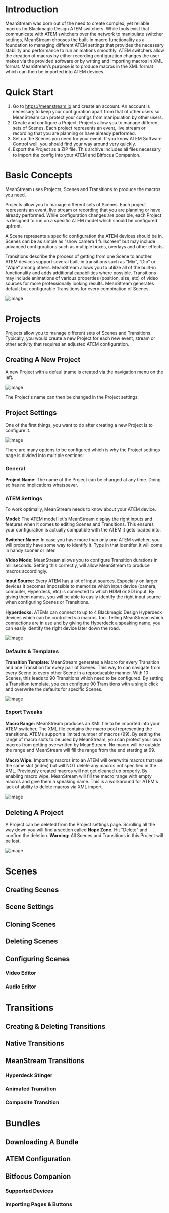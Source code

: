 # Introduction

MeanStream was born out of the need to create complex, yet reliable macros for Blackmagic Design ATEM switchers. While tools exist that communicate with ATEM switchers over the network to manipulate switcher settings, MeanStream chooses the built-in macro functionality as a foundation to managing different ATEM settings that provides the necessary stability and performance to run animations smoothly. ATEM switchers allow the creation of macros by either recording configuration changes the user makes via the provided software or by writing and importing macros in XML format. MeanStream’s purpose is to produce macros in the XML format which can then be imported into ATEM devices.

# Quick Start

1. Go to https://meanstream.io and create an account. An account is necessary to keep 
your configuration apart from that of other users so MeanStream can protect your configs from manipulation by other users.
2. Create and configure a Project. Projects allow you to manage different sets of Scenes. Each project represents an event, live stream or recording that you are planning or have already performed.
3. Set up the Scenes you need for your event. If you know ATEM Software Control well, you should find your way around very quickly.
4. Export the Project as a ZIP file. This archive includes all files necessary to import the config into your ATEM and Bitfocus Companion.

# Basic Concepts

MeanStream uses Projects, Scenes and Transitions to produce the macros you need.

Projects allow you to manage different sets of Scenes. Each project represents an event, live stream or recording that you are planning or have already performed. While configuration changes are possible, each Project is designed to run on a specific ATEM model which should be configured upfront.

A Scene represents a specific configuration the ATEM devices should be in. Scenes can be as simple as “show camera 1 fullscreen” but may include advanced configurations such as multiple boxes, overlays and other effects.

Transitions describe the process of getting from one Scene to another. ATEM devices support several built-in transitions such as “Mix”, “Dip” or “Wipe” among others. MeanStream allows you to utilize all of the built-in functionality and adds additional capabilities where possible. Transitions may include animations of various properties (position, size, etc) of video sources for more professionally looking results. MeanStream generates default but configurable Transitions for every combination of Scenes.

![image](_media/scenes-and-transitions.png)


# Projects

Projects allow you to manage different sets of Scenes and Transitions. Typically, you would 
create a new Project for each new event, stream or other activity that requires an adjusted
ATEM configuration.

## Creating A New Project

A new Project with a defaul tname is created via the navigation menu on the left. 

![image](_media/project-create.png ':size=800')

The Project's name can then be changed in the Project settings.

## Project Settings

One of the first things, you want to do after creating a new Project is
to configure it.

![image](_media/project-settings.png ':size=400')

There are many options to be configured which is why the Project settings page is divided into multiple sections:

### General

**Project Name:** The name of the Project can be changed at any time. Doing so has no implications whatsoever.

### ATEM Settings

To work optimally, MeanStream needs to know about your ATEM device.

**Model:** The ATEM model let's MeanStream display the right inputs and features when it comes to editing Scenes and Transitions. This ensures your configuration is actually compatible with the ATEM it gets loaded into.

**Switcher Name:** In case you have more than only one ATEM switcher, you will probably have some way to identify it. Type in that identifer, it will come in handy sooner or later.

**Video Mode:** MeanStream allows you to configure Transition durations in milliseconds. Setting this correctly, will allow MeanStream to produce macros accordingly.

**Input Source:** Every ATEM has a lot of input sources. Especially on larger devices it becomes impossible to memorize which input device (camera, computer, Hyperdeck, etc) is connected to which HDMI or SDI input. By giving them names, you will be able to easily identify the right input source when configuring Scenes or Transitions.

**Hyperdecks:** ATEMs can connect to up to 4 Blackmagic Design Hyperdeck devices which can be controlled via macros, too. Telling MeanStream which connections are in use and by giving the Hyperdeck a speaking name, you can easily identify the right device later down the road.


![image](_media/project-settings-atem-settings.png ':size=1000')

### Defaults & Templates

**Transition Template:** MeanStream generates a Macro for every Transition and one Transition for every pair of Scenes. This way to can navigate from every Scene to every other Scene in a reproducable manner. With 10 Scenes, this leads to 90 Transitions which need to be configured. By setting a Transition template, you can configure 90 Transitions with a single click and overwrite the defaults for specific Scenes.

![image](_media/project-settings-defaults-templates.png ':size=1000')

### Export Tweaks

**Macro Range:** MeanStream produces an XML file to be imported into your ATEM switcher. The XML file contains the macro pool representing the transitions. ATEMs support a limited number of macros (99). By setting the range of macro slots to be used by MeanStream, you can protect your own macros from getting overwritten by MeanStream. No macro will be outside the range and MeanStream will fill the range from the end starting at 99.

**Macro Wipe:** Importing macros into an ATEM will overwrite macros that use the same slot (index) but will NOT delete any macros not specified in the XML. Previously created macros will not get cleaned up properly. By enabling macro wipe, MeanStream will fill the macro range with empty macros and give them a speaking name. This is a workaround for ATEM's lack of ability to delete macros via XML import.

![image](_media/project-settings-export-tweaks.png ':size=1000')

## Deleting A Project

A Project can be deleted from the Project settings page. Scrolling all the way down you will find a section called **Nope Zone**. Hit "Delete" and confirm the deletion. **Warning:** All Scenes and Transitions in this Project will be lost.

![image](_media/project-settings-nope-zone.png ':size=1000')

# Scenes

## Creating Scenes

## Scene Settings

## Cloning Scenes

## Deleting Scenes

## Configuring Scenes

### Video Editor

### Audio Editor


# Transitions

## Creating & Deleting Transitions

## Native Transitions

## MeanStream Transitions

### Hyperdeck Stinger

### Animated Transition

### Composite Transition



# Bundles

## Downloading A Bundle

## ATEM Configuration

## Bitfocus Companion

### Supported Devices

### Importing Pages & Buttons